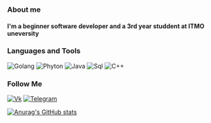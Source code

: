 ### About me
 #### I'm a beginner software developer and a 3rd year studdent at ITMO uneversity


### Languages and Tools
![Golang](https://img.shields.io/badge/-Golang-000000?style=for-the-badge&logo=go)
![Phyton](https://img.shields.io/badge/-Phyton-000000?style=for-the-badge&logo=python)
![Java](https://img.shields.io/badge/-Java-000000?style=for-the-badge&logo=java)
![Sql](https://img.shields.io/badge/-SQL-000000?style=for-the-badge&logo=postgresql)
![C++](https://img.shields.io/badge/-C++-000000?style=for-the-badge&logo=c%2b%2b)

### Follow Me
[![Vk](https://img.shields.io/badge/-Vkontakte-000000?style=for-the-badge&logo=Vk&logoColor=4F7DB3)](https://vk.com/hokure)
[![Telegram](https://img.shields.io/badge/-Telegram-000000?style=for-the-badge&logo=Telegram&logoColor=4F7DB3)](https://t.me/Hokure04)


[![Anurag's GitHub stats](https://github-readme-stats.vercel.app/api?username=hokure04&show_icons=true&theme=tokyonight)](https://github.com/anuraghazra/github-readme-stats)
